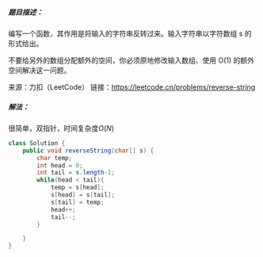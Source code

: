 ##### 题目描述：

编写一个函数，其作用是将输入的字符串反转过来。输入字符串以字符数组 s 的形式给出。

不要给另外的数组分配额外的空间，你必须原地修改输入数组、使用 O(1) 的额外空间解决这一问题。

来源：力扣（LeetCode）
链接：https://leetcode.cn/problems/reverse-string

##### 解法：

很简单，双指针，时间复杂度$O(N)$

```java
class Solution {
    public void reverseString(char[] s) {
        char temp;
        int head = 0;
        int tail = s.length-1;
        while(head < tail){
            temp = s[head];
            s[head] = s[tail];
            s[tail] = temp;
            head++;
            tail--;
        }

    }
}
```

